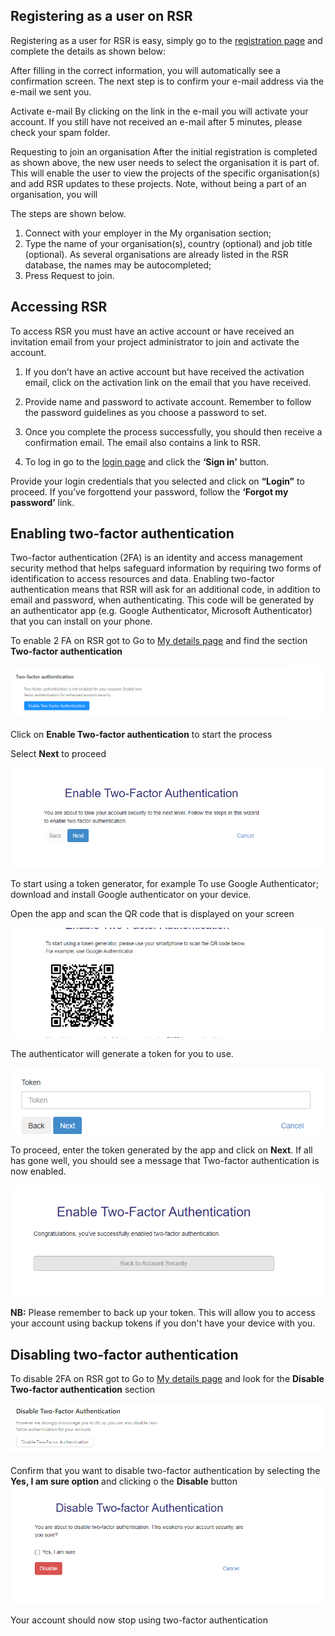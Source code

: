 ## Registering as a user on RSR
Registering as a user for RSR is easy, simply go to the [registration page](http://rsr.akvo.org/en/register/) and complete the details as shown below:

After filling in the correct information, you will automatically see a confirmation screen. The next step is to confirm your e-mail address via the e-mail we sent you.

Activate e-mail
By clicking on the link in the e-mail you will activate your account. If you still have not received an e-mail after 5 minutes, please check your spam folder.

Requesting to join an organisation
After the initial registration is completed as shown above, the new user needs to select the organisation it is part of. This will enable the user to view the projects of the specific organisation(s) and add RSR updates to these projects. Note, without being a part of an organisation, you will 

The steps are shown below.

1. Connect with your employer in the My organisation section;
2. Type the name of your organisation(s), country (optional) and job title (optional). As several organisations are already listed in the RSR database, the names may be autocompleted;
3. Press Request to join. 



## Accessing RSR
To access RSR you must have an active account or have received an invitation email from your project administrator to join and activate the account.


1. If you don’t have an active account but have received the activation email, click on the activation link on the email that you have received.


2. Provide name and password to activate account. Remember to follow the password guidelines as you choose a password to set.


3. Once you complete the process successfully, you should then receive a confirmation email. The email also contains a link to RSR.


4. To log in go to the [login page](https://rsr.akvo.org) and click the **‘Sign in’** button. 


Provide your login credentials that you selected and click on **“Login”** to proceed. If you’ve forgottend your password, follow the **‘Forgot my password’** link.


## Enabling two-factor authentication

Two-factor authentication (2FA) is an identity and access management security method that helps safeguard information by requiring two forms of identification to access resources and data. Enabling two-factor authentication means that RSR will ask for an additional code, in addition to email and password, when authenticating. This code will be generated by an authenticator app (e.g. Google Authenticator, Microsoft Authenticator) that you can install on your phone.

To enable 2 FA on RSR got to Go to [My details page](https://rsr.akvo.org/my-rsr/my-details/) and find the section **Two-factor authentication**

![Enabling two-factor authentication](media/enable_2fa.png)

Click on **Enable Two-factor authentication** to start the process

Select **Next** to proceed

![Enabling two-factor authentication](media/enable_2fa_1.png)

To start using a token generator, for example To use Google Authenticator; download and install Google authenticator on your device.

Open the app and scan the QR code that is displayed on your screen

![Enabling two-factor authentication](media/enable_2fa_token.png)

The authenticator will generate a token for you to use. 

![Enabling two-factor authentication](media/enable_2fa_token_key.png)

To proceed, enter the token generated by the app and click on **Next**. If all has gone well, you should see a message that Two-factor authentication is now enabled.

![Enabling two-factor authentication](media/enable_2fa_success.png)

**NB:** Please remember to back up your token. This will allow you to access your account using backup tokens if you don't have your device with you.


## Disabling two-factor authentication

To disable 2FA on RSR got to Go to [My details page](https://rsr.akvo.org/my-rsr/my-details/) and look for the **Disable Two-factor authentication** section

![Disabling two-factor authentication](media/disable_2fa.png)

Confirm that you want to disable two-factor authentication by selecting the **Yes, I am sure option** and clicking o the **Disable** button
![Disabling two-factor authentication](media/confirm_disable_2fa.png)

Your account should now stop using two-factor authentication

